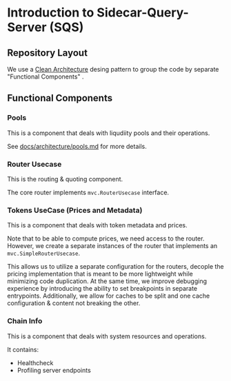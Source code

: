 # Introduction to Sidecar-Query-Server (SQS)

## Repository Layout

We use a [Clean Architecture](https://hackernoon.com/golang-clean-archithecture-efd6d7c43047) desing pattern
to group the code by separate "Functional Components" .

## Functional Components

### Pools

This is a component that deals with liqudiity pools and their operations.

See [docs/architecture/pools.md](https://github.com/osmosis-labs/sqs/blob/v25.x/docs/architecture/pools.md) for more details.

### Router Usecase

This is the routing & quoting component.

The core router implements `mvc.RouterUsecase` interface.

### Tokens UseCase (Prices and Metadata)

This is a component that deals with token metadata and prices.

Note that to be able to compute prices, we need access to the router.
However, we create a separate instances of the router that implements an `mvc.SimpleRouterUsecase`.

This allows us to utilize a separate configuration for the routers, decople the pricing
implementation that is meant to be more lightweight while minimizing code duplication. At the same
time, we improve debugging experience by introducing the ability to set breakpoints in separate entrypoints.
Additionally, we allow for caches to be split and one cache configuration & content not breaking the other.

### Chain Info

This is a component that deals with system resources and operations.

It contains:
- Healthcheck
- Profiling server endpoints